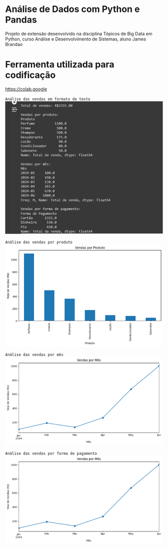 # Análise de Dados com Python e Pandas
Projeto de extensão desenvolvido na disciplina Tópicos de Big Data em Python, curso Análise e Desenvolvimento de Sistemas, aluno James Brandao

# Ferramenta utilizada para codificação
https://colab.google

`Análise das vendas em formato de texto`
<img src="/imge/analise-em-froma-de-texto.png" alt="Análise das vendas em formato de texto"/>

`Análise das vendas por produto`
<img src="/imge/vendas-por-produto.png" alt="Análise das vendas por produto"/>

`Análise das vendas por mês`
<img src="/imge/vendas-por-mes.png" alt="Análise das vendas por mês"/>

`Análise das vendas por forma de pagamento`
<img src="/imge/vendas-por-mes.png" alt="Análise das vendas por forma de pagamento"/>
